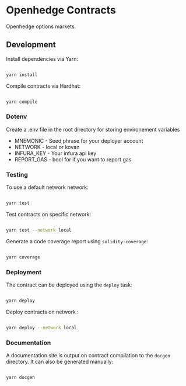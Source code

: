# Openhedge Contracts

Openhedge options markets.

## Development

Install dependencies via Yarn:

```bash

yarn install

```

Compile contracts via Hardhat:

```bash

yarn compile

```

### Dotenv

Create a .env file in the root directory for storing environement variables

- MNEMONIC - Seed phrase for your deployer account
- NETWORK - local or kovan
- INFURA_KEY - Your infura api key
- REPORT_GAS - bool for if you want to report gas

### Testing

To use a default network network:

```bash

yarn test

```

Test contracts on specific network:

```bash

yarn test --network local

```

Generate a code coverage report using `solidity-coverage`:

```bash

yarn coverage

```

### Deployment

The contract can be deployed using the `deploy` task:

```bash

yarn deploy

```

Deploy contracts on network :

```bash

yarn deploy --network local

```

### Documentation

A documentation site is output on contract compilation to the `docgen` directory.  It can also be generated manually:

```bash

yarn docgen

```
